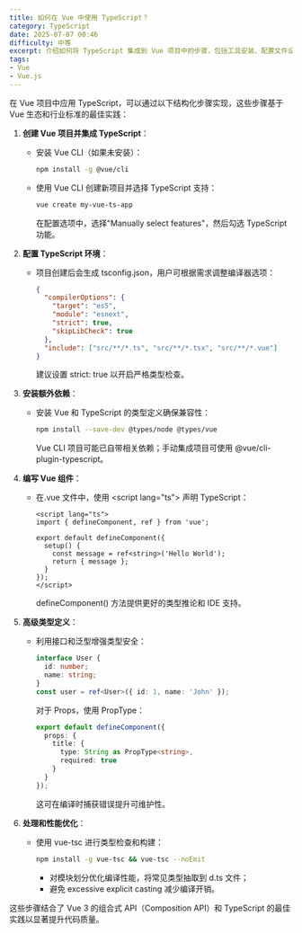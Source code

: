 ```yaml
---
title: 如何在 Vue 中使用 TypeScript？
category: TypeScript
date: 2025-07-07 00:46
difficulty: 中等
excerpt: 介绍如何将 TypeScript 集成到 Vue 项目中的步骤，包括工具安装、配置文件设置和组件编写方法。
tags:
- Vue
- Vue.js
---
```

在 Vue 项目中应用 TypeScript，可以通过以下结构化步骤实现，这些步骤基于 Vue 生态和行业标准的最佳实践： 

1. **创建 Vue 项目并集成 TypeScript**：
   - 安装 Vue CLI（如果未安装）：
     ```bash
     npm install -g @vue/cli
     ```
   - 使用 Vue CLI 创建新项目并选择 TypeScript 支持：  
     ```bash
     vue create my-vue-ts-app
     ```
     在配置选项中，选择"Manually select features"，然后勾选 TypeScript 功能。  

2. **配置 TypeScript 环境**：
   - 项目创建后会生成 tsconfig.json，用户可根据需求调整编译器选项：
     ```json
     {
       "compilerOptions": {
         "target": "es5",
         "module": "esnext",
         "strict": true,
         "skipLibCheck": true
       },
       "include": ["src/**/*.ts", "src/**/*.tsx", "src/**/*.vue"]
     }
     ```  
     建议设置 strict: true 以开启严格类型检查。  

3. **安装额外依赖**：
   - 安装 Vue 和 TypeScript 的类型定义确保兼容性：
     ```bash
     npm install --save-dev @types/node @types/vue  
     ```  
     Vue CLI 项目可能已自带相关依赖；手动集成项目可使用 @vue/cli-plugin-typescript。  

4. **编写 Vue 组件**：
   - 在.vue 文件中，使用 \<script lang="ts"\> 声明 TypeScript：
     ```vue
     <script lang="ts">
     import { defineComponent, ref } from 'vue';

     export default defineComponent({
       setup() {
         const message = ref<string>('Hello World');
         return { message };
       }
     });
     </script>
     ```  
     defineComponent() 方法提供更好的类型推论和 IDE 支持。  

5. **高级类型定义**：
   - 利用接口和泛型增强类型安全：
     ```typescript
     interface User {
       id: number;
       name: string;
     }
     const user = ref<User>({ id: 1, name: 'John' });
     ```  
     对于 Props，使用 PropType：
     ```typescript
     export default defineComponent({
       props: {
         title: {
           type: String as PropType<string>,
           required: true
         }
       }
     });
     ```  
     这可在编译时捕获错误提升可维护性。  

6. **处理和性能优化**：
   - 使用 vue-tsc 进行类型检查和构建：
     ```bash
     npm install -g vue-tsc && vue-tsc --noEmit
     ```  
     - 对模块划分优化编译性能，将常见类型抽取到 d.ts 文件；
     - 避免 excessive explicit casting 减少编译开销。  

这些步骤结合了 Vue 3 的组合式 API（Composition API）和 TypeScript 的最佳实践以显著提升代码质量。
